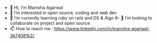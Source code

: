 - 👋 Hi, I’m Manisha Agarwal
- 👀 I’m interested in open source, coding and web dev
- 🌱 I’m currently learning ruby on rails and DS & Algo
#- 💞️ I’m looking to collaborate on project and open source
- 📫 How to reach me : https://www.linkedin.com/in/manisha-agarwal-3b74081b2/

<!---
manishaag7/manishaag7 is a ✨ special ✨ repository because its `README.md` (this file) appears on your GitHub profile.
You can click the Preview link to take a look at your changes.
--->
